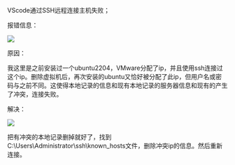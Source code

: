 VScode通过SSH远程连接主机失败；

报错信息：

![](C:\Users\Administrator\AppData\Roaming\marktext\images\2023-05-16-14-14-42-image.png)

原因：

我这里是之前安装过一个ubuntu2204，VMware分配了ip，并且使用ssh连接过这个ip。删除虚拟机后，再次安装的ubuntu又恰好被分配了此ip，但用户名或密码与之前不同。这使得本地记录的信息和现有本地记录的服务器信息和现有的产生了冲突，连接失败。

解决：

![](C:\Users\Administrator\AppData\Roaming\marktext\images\2023-05-16-14-19-26-image.png)

把有冲突的本地记录删掉就好了，找到C:\\Users\\Administrator\ssh\known_hosts文件，删除冲突ip的信息。然后重新连接。
